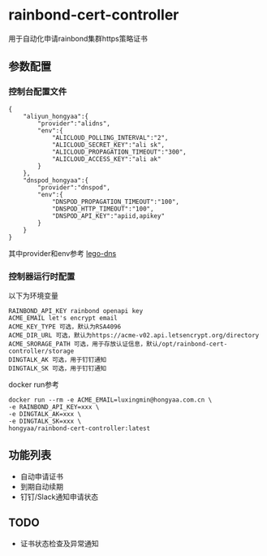 # rainbond-cert-controller

用于自动化申请rainbond集群https策略证书

## 参数配置

### 控制台配置文件
```
{
    "aliyun_hongyaa":{
        "provider":"alidns",
        "env":{
            "ALICLOUD_POLLING_INTERVAL":"2",
            "ALICLOUD_SECRET_KEY":"ali sk",
            "ALICLOUD_PROPAGATION_TIMEOUT":"300",
            "ALICLOUD_ACCESS_KEY":"ali ak"
        }
    },
    "dnspod_hongyaa":{
        "provider":"dnspod",
        "env":{
            "DNSPOD_PROPAGATION_TIMEOUT":"100",
            "DNSPOD_HTTP_TIMEOUT":"100",
            "DNSPOD_API_KEY":"apiid,apikey"
        }
    }
}
```
其中provider和env参考 [lego-dns](https://go-acme.github.io/lego/dns/)

### 控制器运行时配置

以下为环境变量

```
RAINBOND_API_KEY rainbond openapi key
ACME_EMAIL let's encrypt email
ACME_KEY_TYPE 可选，默认为RSA4096
ACME_DIR_URL 可选，默认为https://acme-v02.api.letsencrypt.org/directory
ACME_SRORAGE_PATH 可选，用于存放认证信息，默认/opt/rainbond-cert-controller/storage
DINGTALK_AK 可选，用于钉钉通知
DINGTALK_SK 可选，用于钉钉通知
```

docker run参考

```
docker run --rm -e ACME_EMAIL=luxingmin@hongyaa.com.cn \
-e RAINBOND_API_KEY=xxx \
-e DINGTALK_AK=xxx \
-e DINGTALK_SK=xxx \
hongyaa/rainbond-cert-controller:latest
```

## 功能列表
* 自动申请证书
* 到期自动续期
* 钉钉/Slack通知申请状态

## TODO
* 证书状态检查及异常通知